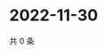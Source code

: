 # 2022-11-30

共 0 条

<!-- BEGIN WEIBO -->
<!-- 最后更新时间 Wed Nov 30 2022 09:13:58 GMT+0800 (China Standard Time) -->

<!-- END WEIBO -->
